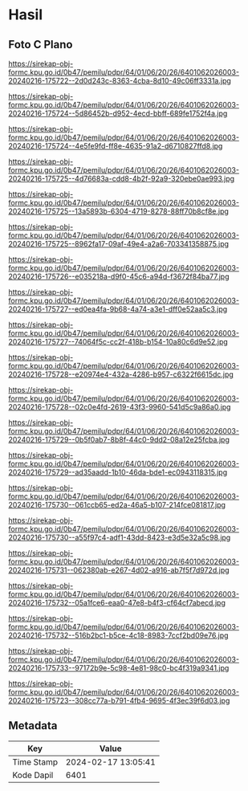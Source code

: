 # Hasil

## Foto C Plano

https://sirekap-obj-formc.kpu.go.id/0b47/pemilu/pdpr/64/01/06/20/26/6401062026003-20240216-175722--2d0d243c-8363-4cba-8d10-49c06ff3331a.jpg

https://sirekap-obj-formc.kpu.go.id/0b47/pemilu/pdpr/64/01/06/20/26/6401062026003-20240216-175724--5d86452b-d952-4ecd-bbff-689fe1752f4a.jpg

https://sirekap-obj-formc.kpu.go.id/0b47/pemilu/pdpr/64/01/06/20/26/6401062026003-20240216-175724--4e5fe9fd-ff8e-4635-91a2-d6710827ffd8.jpg

https://sirekap-obj-formc.kpu.go.id/0b47/pemilu/pdpr/64/01/06/20/26/6401062026003-20240216-175725--4d76683a-cdd8-4b2f-92a9-320ebe0ae993.jpg

https://sirekap-obj-formc.kpu.go.id/0b47/pemilu/pdpr/64/01/06/20/26/6401062026003-20240216-175725--13a5893b-6304-4719-8278-88ff70b8cf8e.jpg

https://sirekap-obj-formc.kpu.go.id/0b47/pemilu/pdpr/64/01/06/20/26/6401062026003-20240216-175725--8962fa17-09af-49e4-a2a6-703341358875.jpg

https://sirekap-obj-formc.kpu.go.id/0b47/pemilu/pdpr/64/01/06/20/26/6401062026003-20240216-175726--e035218a-d9f0-45c6-a94d-f3672f84ba77.jpg

https://sirekap-obj-formc.kpu.go.id/0b47/pemilu/pdpr/64/01/06/20/26/6401062026003-20240216-175727--ed0ea4fa-9b68-4a74-a3e1-dff0e52aa5c3.jpg

https://sirekap-obj-formc.kpu.go.id/0b47/pemilu/pdpr/64/01/06/20/26/6401062026003-20240216-175727--74064f5c-cc2f-418b-b154-10a80c6d9e52.jpg

https://sirekap-obj-formc.kpu.go.id/0b47/pemilu/pdpr/64/01/06/20/26/6401062026003-20240216-175728--e20974e4-432a-4286-b957-c6322f6615dc.jpg

https://sirekap-obj-formc.kpu.go.id/0b47/pemilu/pdpr/64/01/06/20/26/6401062026003-20240216-175728--02c0e4fd-2619-43f3-9960-541d5c9a86a0.jpg

https://sirekap-obj-formc.kpu.go.id/0b47/pemilu/pdpr/64/01/06/20/26/6401062026003-20240216-175729--0b5f0ab7-8b8f-44c0-9dd2-08a12e25fcba.jpg

https://sirekap-obj-formc.kpu.go.id/0b47/pemilu/pdpr/64/01/06/20/26/6401062026003-20240216-175729--ad35aadd-1b10-46da-bde1-ec0943118315.jpg

https://sirekap-obj-formc.kpu.go.id/0b47/pemilu/pdpr/64/01/06/20/26/6401062026003-20240216-175730--061ccb65-ed2a-46a5-b107-214fce081817.jpg

https://sirekap-obj-formc.kpu.go.id/0b47/pemilu/pdpr/64/01/06/20/26/6401062026003-20240216-175730--a55f97c4-adf1-43dd-8423-e3d5e32a5c98.jpg

https://sirekap-obj-formc.kpu.go.id/0b47/pemilu/pdpr/64/01/06/20/26/6401062026003-20240216-175731--062380ab-e267-4d02-a916-ab7f5f7d972d.jpg

https://sirekap-obj-formc.kpu.go.id/0b47/pemilu/pdpr/64/01/06/20/26/6401062026003-20240216-175732--05a1fce6-eaa0-47e8-b4f3-cf64cf7abecd.jpg

https://sirekap-obj-formc.kpu.go.id/0b47/pemilu/pdpr/64/01/06/20/26/6401062026003-20240216-175732--516b2bc1-b5ce-4c18-8983-7ccf2bd09e76.jpg

https://sirekap-obj-formc.kpu.go.id/0b47/pemilu/pdpr/64/01/06/20/26/6401062026003-20240216-175733--97172b9e-5c98-4e81-98c0-bc4f319a9341.jpg

https://sirekap-obj-formc.kpu.go.id/0b47/pemilu/pdpr/64/01/06/20/26/6401062026003-20240216-175723--308cc77a-b791-4fb4-9695-4f3ec39f6d03.jpg


## Metadata

| Key        | Value               |
| ---------- | ------------------- |
| Time Stamp | 2024-02-17 13:05:41 |
| Kode Dapil | 6401                |




